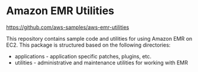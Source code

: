 # Amazon EMR Utilities

https://github.com/aws-samples/aws-emr-utilities

This repository contains sample code and utilities for using Amazon EMR on EC2. This package is structured based on the following directories:

- applications - application specific patches, plugins, etc.
- utilities - administrative and maintenance utilities for working with EMR
